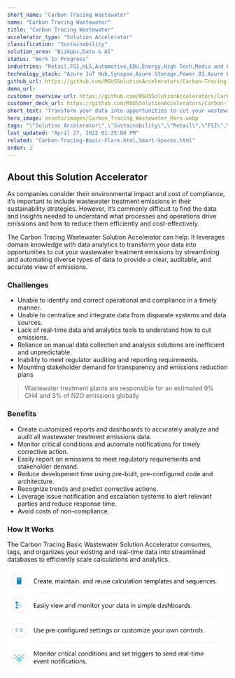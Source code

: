 ```yaml
---
short_name: "Carbon Tracing Wastewater"
name: "Carbon Tracing Wastewater"
title: "Carbon Tracing Wastewater"
accelerator_type: "Solution Accelerator"
classification: "Sustainability"
solution_area: "BizApps,Data & AI"
status: "Work In Progress"
industries: "Retail,FSI,HLS,Automotive,EDU,Energy,High Tech,Media and Entertainment,Professional Services,SLG,Horizontal,Manufacturing"
technology_stack: "Azure IoT Hub,Synapse,Azure Storage,Power BI,Azure Logic Apps"
github_url: https://github.com/MSUSSolutionAccelerators/Carbon-Tracing-Wastewater-Solution-Accelerator
demo_url: 
customer_overview_url: https://github.com/MSUSSolutionAccelerators/Carbon-Tracing-Wastewater-Solution-Accelerator/blob/main/assets/Carbon%20Tracing%20Wastewater%20Leave%20Behind%20(Overview).PPT?raw=true
customer_deck_url: https://github.com/MSUSSolutionAccelerators/Carbon-Tracing-Wastewater-Solution-Accelerator/blob/main/assets/Carbon%20Tracing%20Wastewater%20Overview.pdf?raw=true
short_text: "Transform your data into opportunities to cut your wastewater treatment emissions."
hero_image: assets/images/Carbon_Tracing_Wastewater_Hero.webp
tags: "\"Solution Accelerator\",\"Sustainability\",\"Retail\",\"FSI\",\"HLS\",\"Automotive\",\"EDU\",\"Energy\",\"High Tech\",\"Media and Entertainment\",\"Professional Services\",\"SLG\",\"Horizontal\",\"Manufacturing\",\"Azure IoT Hub\",\"Synapse\",\"Azure Storage\",\"Power BI\",\"Azure Logic Apps\",\"BizApps\",\"Data & AI\""
last_updated: "April 27, 2022 01:25:00 PM"
related: "Carbon-Tracing-Basic-Flare.html,Smart-Spaces.html"
order: 2
---
```

## About this Solution Accelerator

As companies consider their environmental impact and cost of compliance, it’s important to include wastewater treatment emissions in their sustainability strategies. However, it’s commonly difficult to find the data and insights needed to understand what processes and operations drive emissions and how to reduce them efficiently and cost-effectively. 

The Carbon Tracing Wastewater Solution Accelerator can help. It leverages domain knowledge with data analytics to transform your data into opportunities to cut your wastewater treatment emissions by streamlining and automating diverse types of data to provide a clear, auditable, and accurate view of emissions.

### Challlenges

* Unable to identify and correct operational and compliance in a timely manner.
* Unable to centralize and integrate data from disparate systems and data sources.
* Lack of real-time data and analytics tools to understand how to cut emissions.
* Reliance on manual data collection and analysis solutions are inefficient and unpredictable.
* Inability to meet regulator auditing and reporting requirements.
* Mounting stakeholder demand for transparency and emissions reduction plans

> Wastewater treatment plants are responsible for an estimated 9% CH4 and 3% of N2O emissions globally

### Benefits

* Create customized reports and dashboards to accurately analyze and audit all wastewater treatment emissions data.
* Monitor critical conditions and automate notifications for timely corrective action.
* Easily report on emissions to meet regulatory requirements and stakeholder demand.
* Reduce development time using pre-built, pre-configured code and architecture.
* Recognize trends and predict corrective actions.
* Leverage issue notification and escalation systems to alert relevant parties and reduce response time. 
* Avoid costs of non-compliance.

### How It Works
The Carbon Tracing Basic Wastewater Solution Accelerator consumes, tags, and organizes your existing and real-time data into streamlined databases to efficiently scale calculations and analytics.

![Carbon Tracing Wastewater Flow](../assets/images/Carbon_Tracing_Wastewater_Flow.webp)
